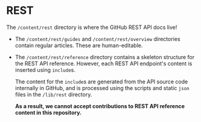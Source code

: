 # REST

The `/content/rest` directory is where the GitHub REST API docs live!

* The `/content/rest/guides` and `/content/rest/overview` directories contain regular articles. These are human-editable.
* The `/content/rest/reference` directory contains a skeleton structure for the REST API reference. However, each REST API endpoint's content is inserted using `include`s.

  The content for the `include`s are generated from the API source code internally in GitHub, and is processed using the scripts and static `json` files in the `/lib/rest` directory.

  **As a result, we cannot accept contributions to REST API reference content in this repository.**
